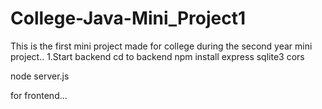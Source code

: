 # College-Java-Mini_Project1
This is the first mini project made for college during the second year mini project..
1.Start backend
cd to backend
npm install express sqlite3 cors

node server.js


for frontend...
